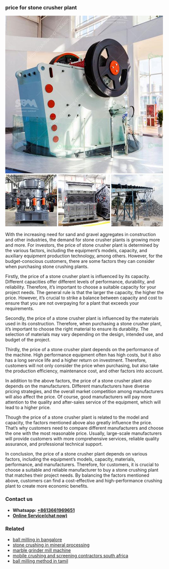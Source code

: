 <h3>price for stone crusher plant</h3><img src='1702950302.jpg' alt=''><p>With the increasing need for sand and gravel aggregates in construction and other industries, the demand for stone crusher plants is growing more and more. For investors, the price of stone crusher plant is determined by the various factors, including the equipment’s models, capacity, and auxiliary equipment production technology, among others. However, for the budget-conscious customers, there are some factors they can consider when purchasing stone crushing plants.</p><p>Firstly, the price of a stone crusher plant is influenced by its capacity. Different capacities offer different levels of performance, durability, and reliability. Therefore, it’s important to choose a suitable capacity for your project needs. The general rule is that the larger the capacity, the higher the price. However, it’s crucial to strike a balance between capacity and cost to ensure that you are not overpaying for a plant that exceeds your requirements.</p><p>Secondly, the price of a stone crusher plant is influenced by the materials used in its construction. Therefore, when purchasing a stone crusher plant, it’s important to choose the right material to ensure its durability. The selection of materials may vary depending on the design, intended use, and budget of the project.</p><p>Thirdly, the price of a stone crusher plant depends on the performance of the machine. High performance equipment often has high costs, but it also has a long service life and a higher return on investment. Therefore, customers will not only consider the price when purchasing, but also take the production efficiency, maintenance cost, and other factors into account.</p><p>In addition to the above factors, the price of a stone crusher plant also depends on the manufacturers. Different manufacturers have diverse pricing strategies, and the overall market competition among manufacturers will also affect the price. Of course, good manufacturers will pay more attention to the quality and after-sales service of the equipment, which will lead to a higher price.</p><p>Though the price of a stone crusher plant is related to the model and capacity, the factors mentioned above also greatly influence the price. That’s why customers need to compare different manufacturers and choose the one with the most reasonable price. Usually, large-scale manufacturers will provide customers with more comprehensive services, reliable quality assurance, and professional technical support.</p><p>In conclusion, the price of a stone crusher plant depends on various factors, including the equipment’s models, capacity, materials, performance, and manufacturers. Therefore, for customers, it is crucial to choose a suitable and reliable manufacturer to buy a stone crushing plant that matches their project needs. By balancing the factors mentioned above, customers can find a cost-effective and high-performance crushing plant to create more economic benefits.</p><h3>Contact us</h3><ul><li><strong>Whatsapp:&nbsp;<a href="https://wa.me/8613661969651">+8613661969651</a></strong></li><li><a href="https://swt.shibang-china.com/?git&amp;zhl&amp;price for stone crusher plant"><strong>Online Service(chat now)</strong></a></li></ul><h3>Related</h3><ul><li><a href='ball milling in bangalore.md'>ball milling in bangalore</a></li><li><a href='stone crushing in mineral processing.md'>stone crushing in mineral processing</a></li><li><a href='marble grinder mill machine.md'>marble grinder mill machine</a></li><li><a href='mobile crushing and screening contractors south africa.md'>mobile crushing and screening contractors south africa</a></li><li><a href='ball milling method in tamil.md'>ball milling method in tamil</a></li></ul>